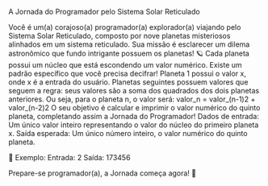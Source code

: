 A Jornada do Programador pelo Sistema Solar Reticulado


Você é um(a) corajoso(a) programador(a) explorador(a) viajando pelo Sistema Solar Reticulado, composto por nove planetas misteriosos alinhados em um sistema reticulado. Sua missão é esclarecer um dilema astronômico que fundo intrigante possuem os planetas!
🪐 Cada planeta possui um núcleo que está escondendo um valor numérico. Existe um padrão específico que você precisa decifrar!
Planeta 1 possui o valor x, onde x é a entrada do usuário.
Planetas seguintes possuem valores que seguem a regra: seus valores são a soma dos quadrados dos dois planetas anteriores.
Ou seja, para o planeta n, o valor será:
   valor_n = valor_(n-1)2 + valor_(n-2)2
O seu objetivo é calcular e imprimir o valor numérico do quinto planeta, completando assim a Jornada do Programador!
Dados de entrada:
Um único valor inteiro representando o valor do núcleo do primeiro planeta x.
Saída esperada:
Um único número inteiro, o valor numérico do quinto planeta.

📝 Exemplo:
Entrada: 2
Saída: 173456


Prepare-se programador(a), a Jornada começa agora! 🚀
